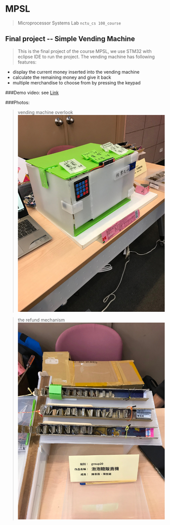 # MPSL
> Microprocessor Systems Lab `nctu_cs 108_course`


## Final project -- Simple Vending Machine

>This is the final project of the course MPSL, we use STM32 with eclipse IDE to run the project. The vending machine has following features:

* display the current money inserted into the vending machine
* calculate the remaining money and give it back
* multiple merchandise to choose from by pressing the keypad

###Demo video:
see [Link](https://youtu.be/TQ2Dpd5fmPk)

###Photos:
>vending machine overlook
  ![image](https://github.com/william0206/MPSL/blob/master/vending_machine.jpg)

>the refund mechanism
  ![image](https://github.com/william0206/MPSL/blob/master/refund_mechanism.jpg)
